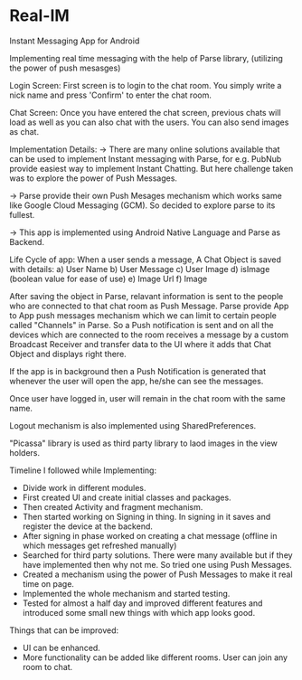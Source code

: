 # Real-IM
Instant Messaging App for Android

Implementing real time messaging with the help of Parse library, (utilizing the power of push mesasges)

Login Screen:
First screen is to login to the chat room. You simply write a nick name and press 'Confirm' to enter the chat room.

Chat Screen:
Once you have entered the chat screen, previous chats will load as well as you can also chat with the users.
You can also send images as chat.

Implementation Details:
-> There are many online solutions available that can be used to implement Instant messaging with Parse, for e.g. PubNub provide easiest way to implement Instant Chatting. But here challenge taken was to explore the power of Push Messages.

-> Parse provide their own Push Mesages mechanism which works same like Google Cloud Messaging (GCM). So decided to explore parse to its fullest.

-> This app is implemented using Android Native Language and Parse as Backend.

Life Cycle of app:
When a user sends a message, A Chat Object is saved with details:
a) User Name
b) User Message
c) User Image
d) isImage (boolean value for ease of use)
e) Image Url
f) Image
	
After saving the object in Parse, relavant information is sent to the people who are connected to that chat room as Push Message. Parse provide App to App push messages mechanism which we can limit to certain people called "Channels" in Parse. So a Push notification is sent and on all the devices which are connected to the room receives a message by a custom Broadcast Receiver and transfer data to the UI where it adds that Chat Object and displays right there.

If the app is in background then a Push Notification is generated that whenever the user will open the app, he/she can see the messages.
	
Once user have logged in, user will remain in the chat room with the same name.

Logout mechanism is also implemented using SharedPreferences.

"Picassa" library is used as third party library to laod images in the view holders.

Timeline I followed while Implementing:
- Divide work in different modules.
- First created UI and create initial classes and packages.
- Then created Activity and fragment mechanism.
- Then started working on Signing in thing. In signing in it saves and register the device at the backend.
- After signing in phase worked on creating a chat message (offline in which messages get refreshed manually)
- Searched for third party solutions. There were many available but if they have implemented then why not me. So tried one using Push Messages.
- Created a mechanism using the power of Push Messages to make it real time on page. 
- Implemented the whole mechanism and started testing.
- Tested for almost a half day and improved different features and introduced some small new things with which app looks good.

Things that can be improved:
- UI can be enhanced.
- More functionality can be added like different rooms. User can join any room to chat.


